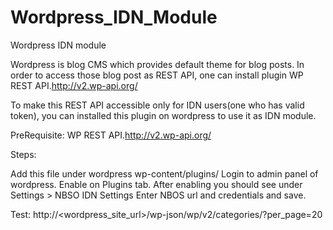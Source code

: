 # Wordpress_IDN_Module
Wordpress IDN module

Wordpress is blog CMS which provides default theme for blog posts.
In order to access those blog post as REST API, one can install plugin WP REST API.http://v2.wp-api.org/

To make this REST API accessible only for IDN users(one who has valid token), you can installed this plugin on wordpress to use it as IDN module.

PreRequisite:
  WP REST API.http://v2.wp-api.org/

Steps:

Add this file under wordpress wp-content/plugins/
Login to admin panel of wordpress. 
Enable on Plugins tab.
After enabling you should see under Settings > NBSO IDN Settings
Enter NBOS url and credentials and save.

Test:
http://<wordpress_site_url>/wp-json/wp/v2/categories/?per_page=20

